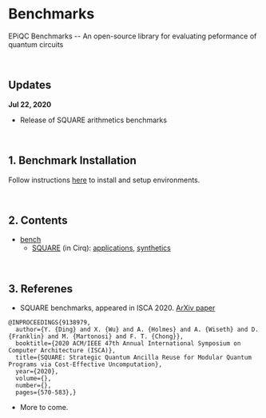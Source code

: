 # Benchmarks
EPiQC Benchmarks -- An open-source library for evaluating peformance of quantum circuits

<br>

## Updates

**Jul 22, 2020**
* Release of SQUARE arithmetics benchmarks

<br>

## 1. Benchmark Installation

Follow instructions [here](./docs/benchmarkInstallation.md) to install and setup environments.

<br>

## 2. Contents

* [bench](./bench/)
    + [SQUARE](./bench/square-cirq) (in Cirq): [applications](./bench/square-cirq/application), [synthetics](./bench/square-cirq/synthetic)

<br>

## 3. Referenes

* SQUARE benchmarks, appeared in ISCA 2020. [ArXiv paper](https://arxiv.org/abs/2004.08539)

```
@INPROCEEDINGS{9138979,
  author={Y. {Ding} and X. {Wu} and A. {Holmes} and A. {Wiseth} and D. {Franklin} and M. {Martonosi} and F. T. {Chong}},
  booktitle={2020 ACM/IEEE 47th Annual International Symposium on Computer Architecture (ISCA)}, 
  title={SQUARE: Strategic Quantum Ancilla Reuse for Modular Quantum Programs via Cost-Effective Uncomputation}, 
  year={2020},
  volume={},
  number={},
  pages={570-583},}
```

* More to come.
